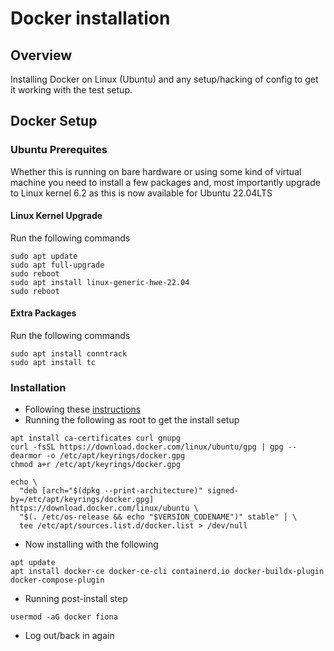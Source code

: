 # Docker installation

## Overview

Installing Docker on Linux (Ubuntu) and any setup/hacking of config to 
get it working with the test setup.


## Docker Setup


### Ubuntu Prerequites

Whether this is running on bare hardware or using some kind of virtual machine you need 
to install a few packages and, most importantly upgrade to Linux kernel 6.2 as this is 
now available for Ubuntu 22.04LTS

#### Linux Kernel Upgrade

Run the following commands 

```
sudo apt update
sudo apt full-upgrade
sudo reboot
sudo apt install linux-generic-hwe-22.04
sudo reboot
```

#### Extra Packages

Run the following commands

```
sudo apt install conntrack
sudo apt install tc
```



### Installation

* Following these [instructions](https://docs.docker.com/engine/install/ubuntu/)
* Running the following as root to get the install setup

```
apt install ca-certificates curl gnupg
curl -fsSL https://download.docker.com/linux/ubuntu/gpg | gpg --dearmor -o /etc/apt/keyrings/docker.gpg
chmod a+r /etc/apt/keyrings/docker.gpg

echo \
  "deb [arch="$(dpkg --print-architecture)" signed-by=/etc/apt/keyrings/docker.gpg] https://download.docker.com/linux/ubuntu \
  "$(. /etc/os-release && echo "$VERSION_CODENAME")" stable" | \
  tee /etc/apt/sources.list.d/docker.list > /dev/null
```

* Now installing with the following

```
apt update
apt install docker-ce docker-ce-cli containerd.io docker-buildx-plugin docker-compose-plugin
```

* Running post-install step

```
usermod -aG docker fiona
```

* Log out/back in again

